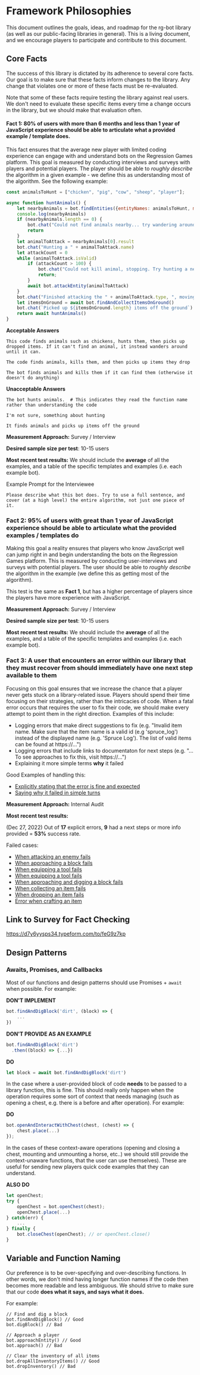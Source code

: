 # Framework Philosophies

This document outlines the goals, ideas, and roadmap for the rg-bot library (as well as our public-facing libraries in general). This is a living document, and we encourage players to participate and contribute to this document.

## Core Facts

The success of this library is dictated by its adherence to several core facts. Our goal is to make sure that these facts inform changes to the library. Any change that violates one or more of these facts must be re-evaluated.

Note that some of these facts require testing the library against real users. We don't need to evaluate these specific items every time a change occurs in the library, but we should make that evaluation often.

#### Fact 1: 80% of users with more than 6 months and less than 1 year of JavaScript experience should be able to articulate what a provided example / template does.
This fact ensures that the average new player with limited coding experience can engage with and understand bots on the Regression Games platform. This goal is measured by conducting interviews and surveys with players and potential players. The player should be able to _roughly describe_ the algorithm in a given example - we define this as understanding most of the algorithm. See the following example:

```javascript
const animalsToHunt = ["chicken", "pig", "cow", "sheep", "player"];

async function huntAnimals() {
    let nearbyAnimals = bot.findEntities({entityNames: animalsToHunt, maxDistance: 100});
    console.log(nearbyAnimals)
    if (nearbyAnimals.length == 0) {
        bot.chat("Could not find animals nearby... try wandering around first with `bot.wander()`")
        return
    }
    let animalToAttack = nearbyAnimals[0].result
    bot.chat("Hunting a " + animalToAttack.name)
    let attackCount = 0
    while (animalToAttack.isValid) 
        if (attackCount > 100) {
            bot.chat("Could not kill animal, stopping. Try hunting a new animal.")
            return;
        }
        await bot.attackEntity(animalToAttack)
    }
    bot.chat("Finished attacking the " + animalToAttack.type, ", moving on the next victim")
    let itemsOnGround = await bot.findAndCollectItemsOnGround()
    bot.chat(`Picked up ${itemsOnGround.length} items off the ground`)
    return await huntAnimals()
}

```

**Acceptable Answers**

```
This code finds animals such as chickens, hunts them, then picks up dropped items. If it can't find an animal, it instead wanders around until it can.
```
```
The code finds animals, kills them, and then picks up items they drop
```
```
The bot finds animals and kills them if it can find them (otherwise it doesn't do anything)
```

**Unacceptable Answers**
```
The bot hunts animals.  # This indicates they read the function name rather than understanding the code
```
```
I'm not sure, something about hunting
```
```
It finds animals and picks up items off the ground
```

**Measurement Approach:** Survey / Interview

**Desired sample size per test**: 10-15 users

**Most recent test results:** We should include the **average** of all the examples, and a table of the specific templates and examples (i.e. each example bot).

Example Prompt for the Interviewee
```
Please describe what this bot does. Try to use a full sentence, and cover (at a high level) the entire algorithm, not just one piece of it.
```

### Fact 2: 95% of users with great than 1 year of JavaScript experience should be able to articulate what the provided examples / templates do
Making this goal a reality ensures that players who know JavaScript well can jump right in and begin understanding the bots on the Regression Games platform. This is measured by conducting user-interviews and surveys with potential players. The user should be able to _roughly describe_ the algorithm in the example (we define this as getting most of the algorithm).

This test is the same as **Fact 1**, but has a higher percentage of players since the players have more experience with JavaScript.

**Measurement Approach:** Survey / Interview

**Desired sample size per test**: 10-15 users

**Most recent test results:** We should include the **average** of all the examples, and a table of the specific templates and examples (i.e. each example bot).


### Fact 3: A user that encounters an error within our library that they must recover from should immediately have one next step available to them
Focusing on this goal ensures that we increase the chance that a player never gets stuck on a library-related issue. Players should spend their time focusing on their strategies, rather than the intricacies of code. When a fatal error occurs that requires the user to fix their code, we should make every attempt to point them in the right direction. Examples of this include:
* Logging errors that make direct suggestions to fix (e.g. "Invalid item name. Make sure that the item name is a valid id (e.g 'spruce_log') instead of the displayed name (e.g. 'Spruce Log'). The list of valid items can be found at https://...")
* Logging errors that include links to documentaton for next steps (e.g. "... To see approaches to fix this, visit https://...")
* Explaining it more simple terms **why** it failed

Good Examples of handling this:
* [Explicitly stating that the error is fine and expected](https://github.com/Regression-Games/RegressionBot/blob/e2bddcc37950a9f2ee5718ff5aa4dda549c5f008/lib/RGBot.js#L1088)
* [Saying why it failed in simple turns](https://github.com/Regression-Games/RegressionBot/blob/e2bddcc37950a9f2ee5718ff5aa4dda549c5f008/lib/RGBot.js#L1102)

**Measurement Approach:** Internal Audit

**Most recent test results:** 

(Dec 27, 2022) Out of **17** explicit errors, **9** had a next steps or more info provided = **53%** success rate.

Failed cases:
* [When attacking an enemy fails](https://github.com/Regression-Games/RegressionBot/blob/e2bddcc37950a9f2ee5718ff5aa4dda549c5f008/lib/RGBot.js#L735)
* [When approaching a block fails](https://github.com/Regression-Games/RegressionBot/blob/e2bddcc37950a9f2ee5718ff5aa4dda549c5f008/lib/RGBot.js#L956)
* [When equipping a tool fails](https://github.com/Regression-Games/RegressionBot/blob/e2bddcc37950a9f2ee5718ff5aa4dda549c5f008/lib/RGBot.js#L1005)
* [When equipping a tool fails](https://github.com/Regression-Games/RegressionBot/blob/e2bddcc37950a9f2ee5718ff5aa4dda549c5f008/lib/RGBot.js#L1099)
* [When approaching and digging a block fails](https://github.com/Regression-Games/RegressionBot/blob/e2bddcc37950a9f2ee5718ff5aa4dda549c5f008/lib/RGBot.js#L1172)
* [When collecting an item fails](https://github.com/Regression-Games/RegressionBot/blob/e2bddcc37950a9f2ee5718ff5aa4dda549c5f008/lib/RGBot.js#L1332)
* [When dropping an item fails](https://github.com/Regression-Games/RegressionBot/blob/e2bddcc37950a9f2ee5718ff5aa4dda549c5f008/lib/RGBot.js#L1417)
* [Error when crafting an item](https://github.com/Regression-Games/RegressionBot/blob/e2bddcc37950a9f2ee5718ff5aa4dda549c5f008/lib/RGBot.js#L1498)

## Link to Survey for Fact Checking

https://d7y6yysps34.typeform.com/to/feG9z7kp

## Design Patterns

### Awaits, Promises, and Callbacks

Most of our functions and design patterns should use Promises + `await` when possible. For example:

**DON'T IMPLEMENT**
```javascript
bot.findAndDigBlock('dirt', (block) => {
    ...
})
```
**DON'T PROVIDE AS AN EXAMPLE**
```javascript
bot.findAndDigBlock('dirt')
  .then((block) => {...})
```

**DO**
```javascript
let block = await bot.findAndDigBlock('dirt')
```

In the case where a user-provided block of code **needs** to be passed to a library function, this is fine. This should really only happen when the operation requires some sort of context that needs managing (such as opening a chest, e.g. there is a before and after operation). For example:

**DO**
```javascript
bot.openAndInteractWithChest(chest, (chest) => {
    chest.place(...)
});
```

In the cases of these context-aware operations (opening and closing a chest, mounting and unmounting a horse, etc..) we should still provide the context-unaware functions, that the user can use themselves). These are useful for sending new players quick code examples that they can understand.

**ALSO DO**
```javascript
let openChest;
try {
    openChest = bot.openChest(chest);
    openChest.place(...)
} catch(err) {
    ...
} finally {
    bot.closeChest(openChest); // or openChest.close()
}
```

## Variable and Function Naming

Our preference is to be over-specifying and over-describing functions. In other words, we don't mind having longer function names if the code then becomes more readable and less ambiguous. We should strive to make sure that our code **does what it says, and says what it does.**

For example:

```
// Find and dig a block
bot.findAndDigBlock() // Good
bot.digBlock() // Bad

// Approach a player
bot.approachEntity() // Good
bot.approach() // Bad

// Clear the inventory of all items
bot.dropAllInventoryItems() // Good
bot.dropInventory() // Bad
```
